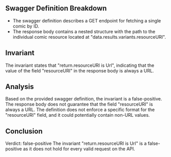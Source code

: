## Swagger Definition Breakdown
- The swagger definition describes a GET endpoint for fetching a single comic by ID.
- The response body contains a nested structure with the path to the individual comic resource located at "data.results.variants.resourceURI".

## Invariant
The invariant states that "return.resourceURI is Url", indicating that the value of the field "resourceURI" in the response body is always a URL.

## Analysis
Based on the provided swagger definition, the invariant is a false-positive. The response body does not guarantee that the field "resourceURI" is always a URL. The definition does not enforce a specific format for the "resourceURI" field, and it could potentially contain non-URL values.

## Conclusion
Verdict: false-positive
The invariant "return.resourceURI is Url" is a false-positive as it does not hold for every valid request on the API.
